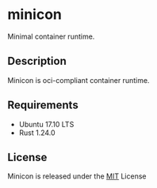 # minicon
Minimal container runtime. 

## Description
Minicon is oci-compliant container runtime.

## Requirements
* Ubuntu 17.10 LTS
* Rust 1.24.0

## License
Minicon is released under the [MIT](https://github.com/smiyaguchi/minicon/blob/master/LICENSE) License
